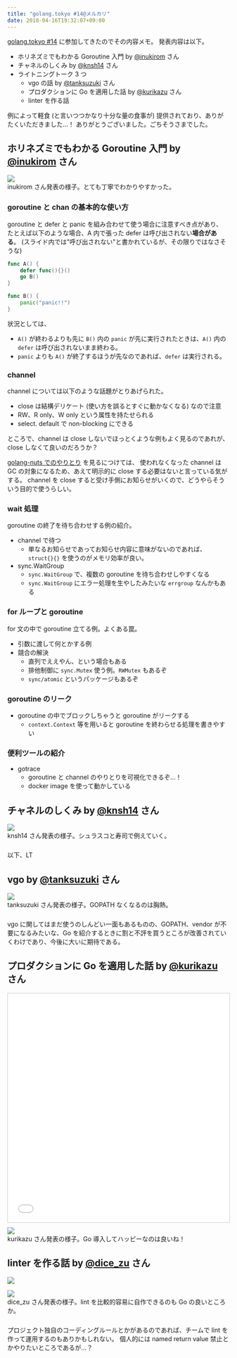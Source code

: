 ```yaml
---
title: "golang.tokyo #14@メルカリ"
date: 2018-04-16T19:32:07+09:00
---
```


[golang.tokyo #14](https://golangtokyo.connpass.com/event/82723/) に参加してきたのでその内容メモ。
発表内容は以下。

- ホリネズミでもわかる Goroutine 入門 by [@inukirom](https://twitter.com/inukirom) さん
- チャネルのしくみ by [@knsh14](https://twitter.com/knsh14) さん
- ライトニングトーク 3 つ
  - vgo の話 by [@tanksuzuki](https://twitter.com/tanksuzuki) さん
  - プロダクションに Go を適用した話 by [@kurikazu](https://twitter.com/kurikazu) さん
  - linter を作る話

例によって軽食 (と言いつつかなり十分な量の食事が) 提供されており、ありがたくいただきました…！
ありがとうございました。ごちそうさまでした。

## ホリネズミでもわかる Goroutine 入門 by [@inukirom](https://twitter.com/inukirom) さん

<div style="max-width: 800px">
<script async class="speakerdeck-embed" data-id="5611568f65044914bb63fb0d787e0852" data-ratio="1.77777777777778" src="//speakerdeck.com/assets/embed.js"></script>
</div>

<div style="margin-bottom:24px">
  <a href=/images/golang.tokyo-14/05.jpg><img src=/images/golang.tokyo-14/resized_05.jpg /></a>
  <div class="caption">inukirom さん発表の様子。とても丁寧でわかりやすかった。</div>
</div>

### goroutine と chan の基本的な使い方

goroutine と defer と panic を組み合わせて使う場合に注意すべき点があり、
たとえば以下のような場合、A 内で張った defer は呼び出されない**場合がある**。
(スライド内では"呼び出されない"と書かれているが、その限りではなさそうな)

```go
func A() {
    defer func(){}()
    go B()
}

func B() {
    panic("panic!!")
}
```

状況としては、

- `A()` が終わるよりも先に `B()` 内の `panic` が先に実行されたときは、`A()` 内の `defer` は呼び出されないまま終わる。
- `panic` よりも `A()` が終了するほうが先なのであれば、`defer` は実行される。

### channel

channel については以下のような話題がとりあげられた。

- close は結構デリケート (使い方を誤るとすぐに動かなくなる) なので注意
- RW、R only、W only という属性を持たせられる
- select. default で non-blocking にできる

ところで、channel は close しないでほっとくような例もよく見るのであれが、close しなくて良いのだろうか？

[golang-nuts でのやりとり](https://groups.google.com/forum/#!msg/golang-nuts/pZwdYRGxCIk/qpbHxRRPJdUJ) を見るにつけては、 使われなくなった channel は GC の対象になるため、あえて明示的に close する必要はないと言っている気がする。 channel を close すると受け手側にお知らせがいくので、どうやらそういう目的で使うらしい。

### wait 処理

goroutine の終了を待ち合わせする例の紹介。

- channel で待つ
  - 単なるお知らせであってお知らせ内容に意味がないのであれば、`struct{}{}` を使うのがメモリ効率が良い。
- sync.WaitGroup
  - `sync.WaitGroup` で、複数の goroutine を待ち合わせしやすくなる
  - `sync.WaitGroup` にエラー処理を生やしたみたいな `errgroup` なんかもある

### for ループと goroutine

for 文の中で goroutine 立てる例。よくある罠。

- 引数に渡して何とかする例
- 競合の解決
  - 直列でええやん、という場合もある
  - 排他制御に `sync.Mutex` 使う例。`RWMutex` もあるぞ
  - `sync/atomic` というパッケージもあるぞ

### goroutine のリーク

- goroutine の中でブロックしちゃうと goroutine がリークする
  - `context.Context` 等を用いると goroutine を終わらせる処理を書きやすい

### 便利ツールの紹介

- gotrace
  - goroutine と channel のやりとりを可視化できるぞ…！
  - docker image を使って動かしている

## チャネルのしくみ by [@knsh14](https://twitter.com/knsh14) さん

<div style="max-width: 800px">
<script async class="speakerdeck-embed" data-id="3ca3b188d9904775b4281cfee7018c27" data-ratio="1.77777777777778" src="//speakerdeck.com/assets/embed.js"></script>
</div>

<div style="margin-bottom:24px">
  <a href=/images/golang.tokyo-14/03.jpg><img src=/images/golang.tokyo-14/resized_03.jpg /></a>
  <div class="caption">knsh14 さん発表の様子。シュラスコと寿司で例えていく。</div>
</div>

以下、LT

## vgo by [@tanksuzuki](https://twitter.com/tanksuzuki) さん

<div style="max-width: 800px">
<script async class="speakerdeck-embed" data-id="08cee61b8c56450d8ef618b378fcd6a0" data-ratio="1.77777777777778" src="//speakerdeck.com/assets/embed.js"></script>
</div>

<div style="margin-bottom:24px">
  <a href=/images/golang.tokyo-14/02.jpg><img src=/images/golang.tokyo-14/resized_02.jpg /></a>
  <div class="caption">tanksuzuki さん発表の様子。GOPATH なくなるのは胸熱。</div>
</div>

vgo に関してはまだ使うのしんどい一面もあるものの、GOPATH、vendor が不要になるみたいな、Go を紹介するときに割と不評を買うところが改善されていくわけであり、今後に大いに期待である。

## プロダクションに Go を適用した話 by [@kurikazu](https://twitter.com/kurikazu) さん

<iframe src="//www.slideshare.net/slideshow/embed_code/key/lyY1i4CNbWM6jP" width="595" height="520" frameborder="0" marginwidth="0" marginheight="0" scrolling="no" style="border:1px solid #CCC; border-width:1px; margin-bottom:5px; max-width: 100%;" allowfullscreen></iframe><div style="margin-bottom:5px"></div></iframe>

<div style="margin-bottom:24px">
  <a href=/images/golang.tokyo-14/04.jpg><img src=/images/golang.tokyo-14/resized_04.jpg /></a>
  <div class="caption">kurikazu さん発表の様子。Go 導入してハッピーなのは良いね！</div>
</div>

## linter を作る話 by [@dice_zu](https://twitter.com/dice_zu) さん

<a href="https://daisuzu.github.io/golang-tokyo-14/#1"><img src=/images/golang.tokyo-14/linter_by_dice_zu.jpg /></a>

<div style="margin-bottom:24px">
  <a href=/images/golang.tokyo-14/01.jpg><img src=/images/golang.tokyo-14/resized_01.jpg /></a>
  <div class="caption">dice_zu さん発表の様子。lint を比較的容易に自作できるのも Go の良いところか。</div>
</div>

プロジェクト独自のコーディングルールとかがあるのであれば、チームで lint を作って運用するのもありかもしれない。
個人的には named return value 禁止とかやりたいところであるが…？
